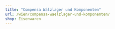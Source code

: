```yaml
---
title: "Compensa Wälzlager und Komponenten"
url: /wien/compensa-waelzlager-und-komponenten/
shop: Eisenwaren
---
```

